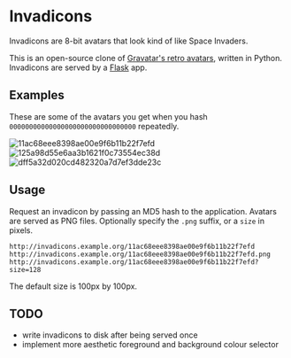 # Invadicons

Invadicons are 8-bit avatars that look kind of like Space Invaders.

This is an open-source clone of [Gravatar's retro avatars](https://en.gravatar.com/site/implement/images/#default-image), written in Python. Invadicons are served by a [Flask](http://flask.pocoo.org/) app.

## Examples

These are some of the avatars you get when you hash `00000000000000000000000000000000` repeatedly.

![11ac68eee8398ae00e9f6b11b22f7efd](/benwebber/invadicons/raw/master/doc/img/11ac68eee8398ae00e9f6b11b22f7efd.png)
![125a98d55e6aa3b1621f0c73554ec38d](/benwebber/invadicons/raw/master/doc/img/125a98d55e6aa3b1621f0c73554ec38d.png)
![dff5a32d020cd482320a7d7ef3dde23c](/benwebber/invadicons/raw/master/doc/img/dff5a32d020cd482320a7d7ef3dde23c.png)

## Usage

Request an invadicon by passing an MD5 hash to the application. Avatars are served as PNG files. Optionally specify the `.png` suffix, or a `size` in pixels.

    http://invadicons.example.org/11ac68eee8398ae00e9f6b11b22f7efd
    http://invadicons.example.org/11ac68eee8398ae00e9f6b11b22f7efd.png
    http://invadicons.example.org/11ac68eee8398ae00e9f6b11b22f7efd?size=128

The default size is 100px by 100px.

## TODO

* write invadicons to disk after being served once
* implement more aesthetic foreground and background colour selector
